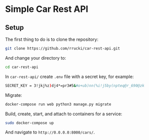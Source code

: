 # Simple Car Rest API

## Setup

The first thing to do is to clone the repository:

```sh
git clone https://github.com/rrucki/car-rest-api.git
```
And change your directory to:
```sh
cd car-rest-api
```

In `car-rest-api/` create `.env` file with a secret key, for example:

```sh
SECRET_KEY = 3!jkj%z)dj4*=pr3#5&#o+ub)nn(%i!j5by(npteq@r_690@zk
```

Migrate:

```sh
docker-compose run web python3 manage.py migrate
```
Build, create, start, and attach to containers for a service:

```sh
sudo docker-compose up
```
And navigate to `http://0.0.0.0:8000/cars/`.
